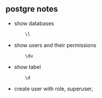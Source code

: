 ## postgre notes
- show databases

          \l
- show users and their permissions

          \du
          
          
- show tabel

          \d
          
- create user with role, superuser, 

          
